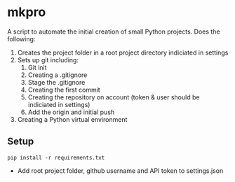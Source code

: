 # mkpro

A script to automate the initial creation of small Python projects.  Does the following:
1. Creates the project folder in a root project directory indiciated in settings
1. Sets up git including:
    1. Git init
    1. Creating a .gitignore
    1. Stage the .gitignore
    1. Creating the first commit
    1. Creating the repository on account (token & user should be indiciated in settings)
    1. Add the origin and initial push
1. Creating a Python virtual environment

## Setup
    pip install -r requirements.txt
- Add root project folder, github username and API token to settings.json

